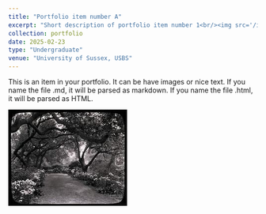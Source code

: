 ```yaml
---
title: "Portfolio item number A"
excerpt: "Short description of portfolio item number 1<br/><img src='/images/500x300.png'>"
collection: portfolio
date: 2025-02-23
type: "Undergraduate"
venue: "University of Sussex, USBS"
---
```


This is an item in your portfolio. It can be have images or nice text. If you name the file .md, it will be parsed as markdown. If you name the file .html, it will be parsed as HTML. 

![alt text](<../images/3953273590_704e3899d5_m.jpg>)